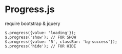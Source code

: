 #	Progress.js
require bootstrap 	& jquery 

    $.progress({value: 'loading'});
    $.progress('show'); // FOR SHOW
    $.progress({value: '5', classBar: 'bg-success'});
    $.progress('hide'); // FOR HIDE

